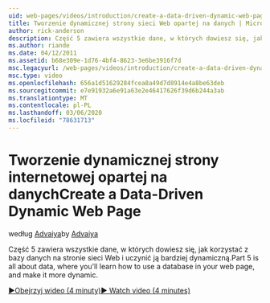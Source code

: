 ```yaml
---
uid: web-pages/videos/introduction/create-a-data-driven-dynamic-web-page
title: Tworzenie dynamicznej strony sieci Web opartej na danych | Microsoft Docs
author: rick-anderson
description: Część 5 zawiera wszystkie dane, w których dowiesz się, jak korzystać z bazy danych na stronie sieci Web i uczynić ją bardziej dynamiczną.
ms.author: riande
ms.date: 04/12/2011
ms.assetid: b68e309e-1d76-4bf4-8623-3e6be3916f7d
msc.legacyurl: /web-pages/videos/introduction/create-a-data-driven-dynamic-web-page
msc.type: video
ms.openlocfilehash: 656a1d51629284fcea8a49d7d8914e4a8be63deb
ms.sourcegitcommit: e7e91932a6e91a63e2e46417626f39d6b244a3ab
ms.translationtype: MT
ms.contentlocale: pl-PL
ms.lasthandoff: 03/06/2020
ms.locfileid: "78631713"
---
```

# <a name="create-a-data-driven-dynamic-web-page"></a><span data-ttu-id="a6956-103">Tworzenie dynamicznej strony internetowej opartej na danych</span><span class="sxs-lookup"><span data-stu-id="a6956-103">Create a Data-Driven Dynamic Web Page</span></span>

<span data-ttu-id="a6956-104">według [Advaiya](https://twitter.com/Advaiyasolns)</span><span class="sxs-lookup"><span data-stu-id="a6956-104">by [Advaiya](https://twitter.com/Advaiyasolns)</span></span>

<span data-ttu-id="a6956-105">Część 5 zawiera wszystkie dane, w których dowiesz się, jak korzystać z bazy danych na stronie sieci Web i uczynić ją bardziej dynamiczną.</span><span class="sxs-lookup"><span data-stu-id="a6956-105">Part 5 is all about data, where you'll learn how to use a database in your web page, and make it more dynamic.</span></span>

[<span data-ttu-id="a6956-106">&#9654;Obejrzyj wideo (4 minuty)</span><span class="sxs-lookup"><span data-stu-id="a6956-106">&#9654; Watch video (4 minutes)</span></span>](https://channel9.msdn.com/Blogs/ASP-NET-Site-Videos/create-a-data-driven-dynamic-web-page)
